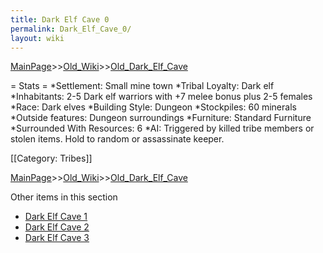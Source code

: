```yaml
---
title: Dark Elf Cave 0
permalink: Dark_Elf_Cave_0/
layout: wiki
---
```


[MainPage](/keeperrl_wiki/ "wikilink")>>[Old_Wiki](/keeperrl_wiki/Old_Wiki "wikilink")>>[Old_Dark_Elf_Cave](/keeperrl_wiki/Old_Dark_Elf_Cave "wikilink")

= Stats =
*Settlement: Small mine town
*Tribal Loyalty: Dark elf
*Inhabitants: 2-5 Dark elf warriors with +7 melee bonus plus 2-5 females
*Race: Dark elves 
*Building Style: Dungeon
*Stockpiles: 60 minerals  
*Outside features: Dungeon surroundings
*Furniture: Standard Furniture
*Surrounded With Resources: 6
*AI: Triggered by killed tribe members or stolen items. Hold to random or assassinate keeper.

[[Category: Tribes]]

[MainPage](/keeperrl_wiki/ "wikilink")>>[Old_Wiki](/keeperrl_wiki/Old_Wiki "wikilink")>>[Old_Dark_Elf_Cave](/keeperrl_wiki/Old_Dark_Elf_Cave "wikilink")

Other items in this section
-    [Dark Elf Cave 1](/keeperrl_wiki/Dark_Elf_Cave_1 "wikilink")
-    [Dark Elf Cave 2](/keeperrl_wiki/Dark_Elf_Cave_2 "wikilink")
-    [Dark Elf Cave 3](/keeperrl_wiki/Dark_Elf_Cave_3 "wikilink")
